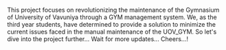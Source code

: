 This project focuses on revolutionizing the maintenance of the Gymnasium of University of Vavuniya through a GYM management system.
We, as the third year students, have determined to provide a solution to minimize the current issues faced in the manual maintenance of the UOV_GYM.
So let's dive into the project further...
Wait for more updates... Cheers...!
